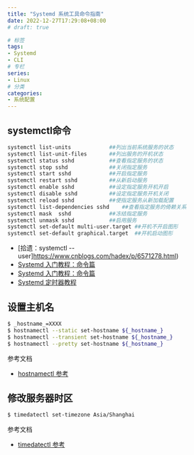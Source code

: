 ```yaml
---
title: "Systemd 系统工具命令指南"
date: 2022-12-27T17:29:08+08:00
# draft: true

# 标签
tags:
- Systemd
- CLI
# 专栏
series:
- Linux
# 分类
categories:
- 系统配置
---
```


## systemctl命令
```bash
systemctl list-units            ##列出当前系统服务的状态
systemctl list-unit-files       ##列出服务的开机状态
systemctl status sshd           ##查看指定服务的状态
systemctl stop sshd             ##关闭指定服务
systemctl start sshd            ##开启指定服务
systemctl restart sshd          ##从新启动服务
systemctl enable sshd           ##设定指定服务开机开启
systemctl disable sshd          ##设定指定服务开机关闭
systemctl reload sshd           ##使指定服务从新加载配置
systemctl list-dependencies sshd    ##查看指定服务的倚赖关系
systemctl mask  sshd            ##冻结指定服务
systemctl unmask sshd           ##启用服务
systemctl set-default multi-user.target ##开机不开启图形
systemctl set-default graphical.target  ##开机启动图形
```
- [拾遗：systemctl --user]https://www.cnblogs.com/hadex/p/6571278.html)
- [Systemd 入门教程：命令篇](http://www.ruanyifeng.com/blog/2016/03/systemd-tutorial-commands.html)
- [Systemd 入门教程：命令篇](http://www.ruanyifeng.com/blog/2016/03/systemd-tutorial-part-two.html)
- [Systemd 定时器教程](https://www.ruanyifeng.com/blog/2018/03/systemd-timer.html)

## 设置主机名
```bash
$ _hostname_=XXXX
$ hostnamectl --static set-hostname ${_hostname_}
$ hostnamectl --transient set-hostname ${_hostname_}
$ hostnamectl --pretty set-hostname ${_hostname_}
```
参考文档
- [hostnamectl 参考](https://blog.csdn.net/tantexian/article/details/45958275)

## 修改服务器时区
```bash
$ timedatectl set-timezone Asia/Shanghai
```
参考文档
- [timedatectl 参考](https://www.jianshu.com/p/5e8e22bf135d)